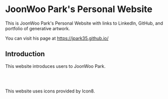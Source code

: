 # JoonWoo Park's Personal Website

This is JoonWoo Park's Personal Website with links to LinkedIn, GitHub, and portfolio of generative artwork.

You can visit his page at https://jpark35.github.io/

## Introduction

This website introduces users to JoonWoo Park. 

<br>
<br>

This website uses icons provided by Icon8.
